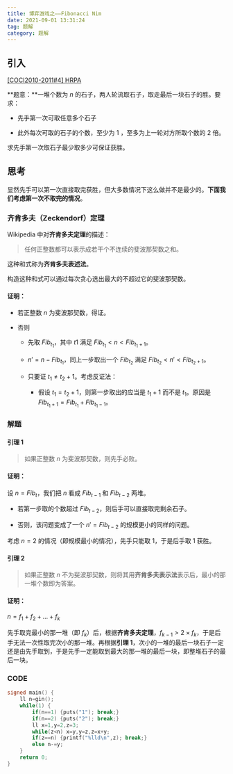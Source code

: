 ```yaml
---
title: 博弈游戏之——Fibonacci Nim
date: 2021-09-01 13:31:24
tag: 题解
category: 题解
---
```


## 引入

[[COCI2010-2011#4] HRPA](https://www.luogu.com.cn/problem/P6487)

**题意：**一堆个数为 $n$ 的石子，两人轮流取石子，取走最后一块石子的胜。要求：

- 先手第一次可取任意多个石子

- 此外每次可取的石子的个数，至少为 $1$ ，至多为上一轮对方所取个数的 $2$ 倍。

求先手第一次取石子最少取多少可保证获胜。

## 思考

显然先手可以第一次直接取完获胜，但大多数情况下这么做并不是最少的。**下面我们考虑第一次不取完的情况**。

### 齐肯多夫（Zeckendorf）定理

Wikipedia 中对**齐肯多夫定理**的描述：

> 任何正整数都可以表示成若干个不连续的斐波那契数之和。

这种和式称为**齐肯多夫表述法**。

构造这种和式可以通过每次贪心选出最大的不超过它的斐波那契数。

#### 证明：

- 若正整数 $n$ 为斐波那契数，得证。

- 否则

    - 先取 $Fib_{t_1}$，其中 $t1$ 满足 $Fib_{t_1} < n < Fib_{t_{1} + 1}$。

    - $n'=n - Fib_{t_1}$，同上一步取出一个 $Fib_{t_2}$ 满足 $Fib_{t_2} < n' < Fib_{t_{2} + 1}$。

    - 只要证 $t_1 ≠ t_2 + 1$。考虑反证法：

        - 假设 $t_1 = t_2 + 1$，则第一步取出的应当是 $t_1 + 1$ 而不是 $t_1$。原因是 $Fib_{t_1 + 1} = Fib_{t_1} + Fib_{t_1 - 1}$。

### 解题

#### 引理 1

> 如果正整数 $n$ 为斐波那契数，则先手必败。

#### 证明：

设 $n = Fib_{t}$，我们把 $n$ 看成 $Fib_{t-1}$ 和 $Fib_{t-2}$ 两堆。

- 若第一步取的个数超过 $Fib_{t-2}$，则后手可以直接取完剩余石子。

- 否则，该问题变成了一个 $n' = Fib_{t-2}$ 的规模更小的同样的问题。

考虑 $n = 2$ 的情况（即规模最小的情况），先手只能取 $1$，于是后手取 $1$ 获胜。

#### 引理 2

> 如果正整数 $n$ 不为斐波那契数，则将其用**齐肯多夫表示法**表示后，最小的那一堆个数即为答案。

#### 证明：

$n = f_1 + f_2 + ... + f_k$

先手取完最小的那一堆（即 $f_k$）后，根据**齐肯多夫定理**，$f_{k-1} > 2 \times f_k$，于是后手无法一次性取完次小的那一堆。再根据**引理 1**，次小的一堆的最后一块石子一定还是由先手取到，于是先手一定能取到最大的那一堆的最后一块，即整堆石子的最后一块。

### CODE

```cpp
signed main() {
    ll n=gin();
    while(1) {
        if(n==1) {puts("1"); break;}
        if(n==2) {puts("2"); break;}
        ll x=1,y=2,z=3;
        while(z<n) x=y,y=z,z=x+y;
        if(z==n) {printf("%lld\n",z); break;}
        else n-=y;
    }
    return 0;
}
```